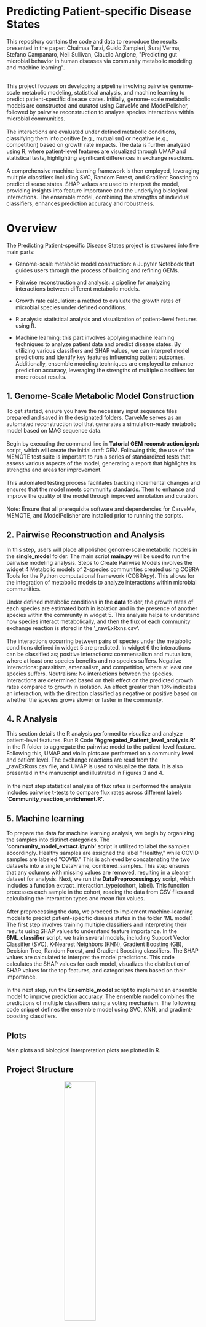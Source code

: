 <h1> Predicting Patient-specific Disease States </h1>
This repository contains the code and data to reproduce the results presented in the paper: Chaimaa Tarzi, Guido Zampieri, Suraj Verma, Stefano Campanaro, Neil Sullivan, Claudio Angione, "Predicting gut microbial behavior in human diseases via community metabolic modeling and machine learning". </br></br>

<p>This project focuses on developing a pipeline involving pairwise genome-scale metabolic modeling, statistical analysis, and machine learning to predict patient-specific disease states. Initially, genome-scale metabolic models are constructed and curated using CarveMe and ModelPolisher, followed by pairwise reconstruction to analyze species interactions within microbial communities. </br></br>
The interactions are evaluated under defined metabolic conditions, classifying them into positive (e.g., mutualism) or negative (e.g., competition) based on growth rate impacts. The data is further analyzed using R, where patient-level features are visualized through UMAP and statistical tests, highlighting significant differences in exchange reactions. </br></br>
A comprehensive machine learning framework is then employed, leveraging multiple classifiers including SVC, Random Forest, and Gradient Boosting to predict disease states. SHAP values are used to interpret the model, providing insights into feature importance and the underlying biological interactions. The ensemble model, combining the strengths of individual classifiers, enhances prediction accuracy and robustness.
</p>
<h1> Overview </h1> 
The Predicting Patient-specific Disease States project is structured into five main parts:
    <ul>
    <li><p>Genome-scale metabolic model construction: a Jupyter Notebook that guides users through the process of building and refining GEMs.</p></li>
    <li><p>Pairwise reconstruction and analysis: a pipeline for analyzing interactions between different metabolic models.</p></li>
    <li><p>Growth rate calculation: a method to evaluate the growth rates of microbial species under defined conditions.</p></li>
    <li><p>R analysis: statistical analysis and visualization of patient-level features using R.</p></li>
    <li><p>Machine learning: this part involves applying machine learning techniques to analyze patient data and predict disease states. By utilizing various classifiers and SHAP values, we can interpret model predictions and identify key features influencing patient outcomes. Additionally, ensemble modeling techniques are employed to enhance prediction accuracy, leveraging the strengths of multiple classifiers for more robust results.</p></li>
    </ul>
<h2>1. Genome-Scale Metabolic Model Construction</h2>
<p>
To get started, ensure you have the necessary input sequence files prepared and saved in the designated folders.
CarveMe serves as an automated reconstruction tool that generates a simulation-ready metabolic model based on MAG sequence data. </br> </br>
Begin by executing the command line in <strong>Tutorial GEM reconstruction.ipynb</strong> script, which will create the initial draft GEM. Following this, the use of the MEMOTE test suite is important to run a series of standardized tests that assess various aspects of the model, generating a report that highlights its strengths and areas for improvement. </br></br>
This automated testing process facilitates tracking incremental changes and ensures that the model meets community standards. Then to enhance and improve the quality of the model through improved annotation and curation. </br></br>
Note: Ensure that all prerequisite software and dependencies for CarveMe, MEMOTE, and ModelPolisher are installed prior to running the scripts. 
</p>
<h2>2. Pairwise Reconstruction and Analysis</h2>
<p>
In this step, users will place all polished genome-scale metabolic models in the <strong>single_model</strong> folder. The main script <strong>main.py</strong> will be used to run the pairwise modeling analysis.
Steps to Create Pairwise Models involves the widget 4  Metabolic models of 2-species communities created using COBRA Tools for the Python computational framework (COBRApy). This allows for the integration of metabolic models to analyze interactions within microbial communities.</br></br>
Under defined metabolic conditions in the <strong>data</strong> folder, the growth rates of each species are estimated both in isolation and in the presence of another species within the community in widget 5. This analysis helps to understand how species interact metabolically, and then the flux of each community exchange reaction is stored in the '_rawExRxns.csv'.</br></br>
The interactions occurring between pairs of species under the metabolic conditions defined in widget 5 are predicted. In widget 6 the interactions can be classified as; positive interactions: commensalism and mutualism, where at least one species benefits and no species suffers. Negative Interactions: parasitism, amensalism, and competition, where at least one species suffers. Neutralism: No interactions between the species. Interactions are determined based on their effect on the predicted growth rates compared to growth in isolation. An effect greater than 10% indicates an interaction, with the direction classified as negative or positive based on whether the species grows slower or faster in the community.
</p>
<h2>4. R Analysis</h2>
<p>
This section details the R analysis performed to visualize and analyze patient-level features.
Run R Code <strong>'Aggregated_Patient_level_analysis.R'</strong> in the R folder to aggregate the pairwise model to the patient-level feature. Following this, UMAP and violin plots are performed on a community level and patient level. The exchange reactions are read from the _rawExRxns.csv file, and UMAP is used to visualize the data. It is also presented in the manuscript and illustrated in Figures 3 and 4.</br></br>
In the next step statistical analysis of flux rates is performed the analysis includes pairwise t-tests to compare flux rates across different labels <strong> 'Community_reaction_enrichment.R'</strong>.
</p>
<h2>5. Machine learning</h2>
<p>
To prepare the data for machine learning analysis, we begin by organizing the samples into distinct categories. The <strong>'community_model_extract.ipynb'</strong> script is utilized to label the samples accordingly. Healthy samples are assigned the label "Healthy," while COVID samples are labeled "COVID." This is achieved by concatenating the two datasets into a single DataFrame, combined_samples. This step ensures that any columns with missing values are removed, resulting in a cleaner dataset for analysis. Next, we run the <strong>DataPreprocessing.py</strong> script, which includes a function extract_interaction_type(cohort, label). This function processes each sample in the cohort, reading the data from CSV files and calculating the interaction types and mean flux values.</br></br>
After preprocessing the data, we proceed to implement machine-learning models to predict patient-specific disease states in the folder 'ML model'. The first step involves training multiple classifiers and interpreting their results using SHAP values to understand feature importance. In the <strong>6ML_classifier</strong> script, we train several models, including Support Vector Classifier (SVC), K-Nearest Neighbors (KNN), Gradient Boosting (GB), Decision Tree, Random Forest, and Gradient Boosting classifiers. The SHAP values are calculated to interpret the model predictions. This code calculates the SHAP values for each model, visualizes the distribution of SHAP values for the top features, and categorizes them based on their importance.</br></br>
In the next step, run the <strong> Ensemble_model </strong> script to implement an ensemble model to improve prediction accuracy. The ensemble model combines the predictions of multiple classifiers using a voting mechanism. The following code snippet defines the ensemble model using SVC, KNN, and gradient-boosting classifiers.
</p>
<h2>Plots</h2>
Main plots and biological interpretation plots are plotted in R.

<h2>Project Structure</h2>
<img src="https://github.com/user-attachments/assets/092603ad-1a72-4316-b78a-2694c30bb448" class="inline" width="40%" style="display: block; margin: auto;" />

Note: Python 3.6.x is required, a check is specifically put into the code before it continues.</br>
Jupyter notebook server is required</br>
Ensure all pip dependencies are installed as listed in requirements.txt
    

